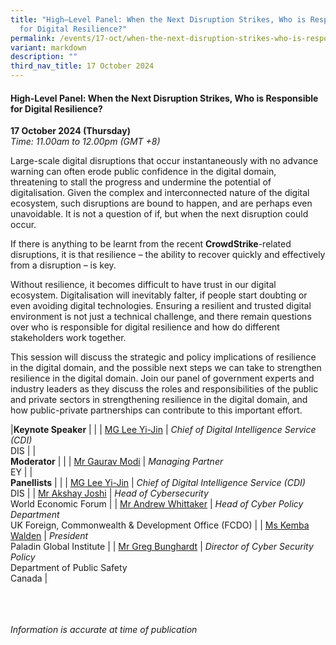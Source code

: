 ```yaml
---
title: "High–Level Panel: When the Next Disruption Strikes, Who is Responsible
  for Digital Resilience?"
permalink: /events/17-oct/when-the-next-disruption-strikes-who-is-responsible-for-digital-resilience/
variant: markdown
description: ""
third_nav_title: 17 October 2024
---
```

#### **High-Level Panel: When the Next Disruption Strikes, Who is Responsible for Digital Resilience?**

**17 October 2024 (Thursday)**  
*Time: 11.00am to 12.00pm (GMT +8)*

Large-scale digital disruptions that occur instantaneously with no advance warning can often erode public confidence in the digital domain, threatening to stall the progress and undermine the potential of digitalisation. Given the complex and interconnected nature of the digital ecosystem, such disruptions are bound to happen, and are perhaps even unavoidable. It is not a question of if, but when the next disruption could occur. 

If there is anything to be learnt from the recent **CrowdStrike**-related disruptions, it is that resilience – the ability to recover quickly and effectively from a disruption – is key. 

Without resilience, it becomes difficult to have trust in our digital ecosystem. Digitalisation will inevitably falter, if people start doubting or even avoiding digital technologies. Ensuring a resilient and trusted digital environment is not just a technical challenge, and there remain questions over who is responsible for digital resilience and how do different stakeholders work together. 

This session will discuss the strategic and policy implications of resilience in the digital domain, and the possible next steps we can take to strengthen resilience in the digital domain. Join our panel of government experts and industry leaders as they discuss the roles and responsibilities of the public and private sectors in strengthening resilience in the digital domain, and how public-private partnerships can contribute to this important effort.

|**Keynote Speaker**          |                                                              |
| [MG Lee Yi-Jin](/speakers/mg-lee-yi-jin/)  | *Chief of Digital Intelligence Service (CDI)* <br>DIS      |
|<br>**Moderator**          |                                                              |
| [Mr Gaurav Modi](/speakers/mr-gaurav-modi/)  | *Managing Partner* <br>EY      |
|<br>**Panellists**          |                                                              |
| [MG Lee Yi-Jin](/speakers/mg-lee-yi-jin/)  | *Chief of Digital Intelligence Service (CDI)* <br>DIS      |
| [Mr Akshay Joshi](/speakers/mr-akshay-joshi/)  | *Head of Cybersecurity* <br>World Economic Forum      |
| [Mr Andrew Whittaker](/speakers/mr-andrew-whittaker/)  | *Head of Cyber Policy Department* <br>UK Foreign, Commonwealth &amp; Development Office (FCDO)      |
| [Ms Kemba Walden](/speakers/ms-kemba-walden/)  | *President* <br>Paladin Global Institute      |
| [Mr Greg Bunghardt](/speakers/mr-greg-bunghardt/)  | *Director of Cyber Security Policy* <br>Department of Public Safety <br>Canada      |

<br><br><br>
*Information is accurate at time of publication*